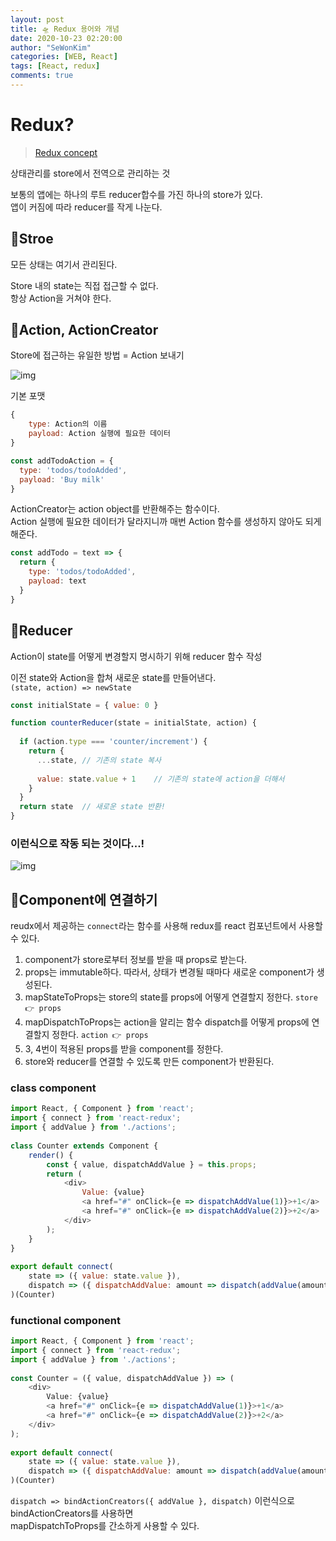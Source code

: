 ```yaml
---
layout: post
title: 🛸 Redux 용어와 개념
date: 2020-10-23 02:20:00
author: "SeWonKim"
categories: [WEB, React]
tags: [React, redux]
comments: true
---
```


# Redux?

> [Redux concept](https://ko.redux.js.org/tutorials/essentials/part-1-overview-concepts)

상태관리를 store에서 전역으로 관리하는 것

보통의 앱에는 하나의 루트 reducer합수를 가진 하나의 store가 있다.      
앱이 커짐에 따라 reducer를 작게 나눈다.

## 🧡Stroe

모든 상태는 여기서 관리된다.

Store 내의 state는 직접 접근할 수 없다.    
항상 Action을 거쳐야 한다.

## 💛Action, ActionCreator

Store에 접근하는 유일한 방법 = Action 보내기

![img](https://ko.redux.js.org/assets/images/one-way-data-flow-04fe46332c1ccb3497ecb04b94e55b97.png)

기본 포맷

```javascript
{
    type: Action의 이름
    payload: Action 실행에 필요한 데이터
}

const addTodoAction = {
  type: 'todos/todoAdded',
  payload: 'Buy milk'
}
```

ActionCreator는 action object를 반환해주는 함수이다.    
Action 실행에 필요한 데이터가 달라지니까 매번 Action 함수를 생성하지 않아도 되게 해준다.

```javascript
const addTodo = text => {
  return {
    type: 'todos/todoAdded',
    payload: text
  }
}
```

## 💚Reducer

Action이 state를 어떻게 변경할지 명시하기 위해 reducer 함수 작성

이전 state와 Action을 합쳐 새로운 state를 만들어낸다.      
`(state, action) => newState`


```javascript
const initialState = { value: 0 }

function counterReducer(state = initialState, action) {
    
  if (action.type === 'counter/increment') {
    return {
      ...state, // 기존의 state 복사
      
      value: state.value + 1    // 기존의 state에 action을 더해서
    }
  }
  return state  // 새로운 state 반환!
}
```

### 이런식으로 작동 되는 것이다...!

![img](https://ko.redux.js.org/assets/images/ReduxDataFlowDiagram-49fa8c3968371d9ef6f2a1486bd40a26.gif)



## 💙Component에 연결하기

reudx에서 제공하는 `connect`라는 함수를 사용해 redux를 react 컴포넌트에서 사용할 수 있다.

1. component가 store로부터 정보를 받을 때 props로 받는다.
2. props는 immutable하다. 따라서, 상태가 변경될 때마다 새로운 component가 생성된다.
3. mapStateToProps는 store의 state를 props에 어떻게 연결할지 정한다. `store 👉 props`
4. mapDispatchToProps는 action을 알리는 함수 dispatch를 어떻게 props에 연결할지 정한다. `action 👉 props`
5. 3, 4번이 적용된 props를 받을 component를 정한다.
6. store와 reducer를 연결할 수 있도록 만든 component가 반환된다.

### class component
```javascript
import React, { Component } from 'react';
import { connect } from 'react-redux';
import { addValue } from './actions';
​
class Counter extends Component {
    render() {
        const { value, dispatchAddValue } = this.props;
        return (
            <div>
                Value: {value}
                <a href="#" onClick={e => dispatchAddValue(1)}>+1</a>
                <a href="#" onClick={e => dispatchAddValue(2)}>+2</a>
            </div>
        );
    }
}
​
export default connect(
    state => ({ value: state.value }),
    dispatch => ({ dispatchAddValue: amount => dispatch(addValue(amount)) })
)(Counter)
```

### functional component
```javascript
import React, { Component } from 'react';
import { connect } from 'react-redux';
import { addValue } from './actions';
​
const Counter = ({ value, dispatchAddValue }) => (
    <div>
        Value: {value}
        <a href="#" onClick={e => dispatchAddValue(1)}>+1</a>
        <a href="#" onClick={e => dispatchAddValue(2)}>+2</a>
    </div>
);
​
export default connect(
    state => ({ value: state.value }),
    dispatch => ({ dispatchAddValue: amount => dispatch(addValue(amount)) })
)(Counter)

```

`dispatch => bindActionCreators({ addValue }, dispatch)` 이런식으로 bindActionCreators를 사용하면    
mapDispatchToProps를 간소하게 사용할 수 있다.
